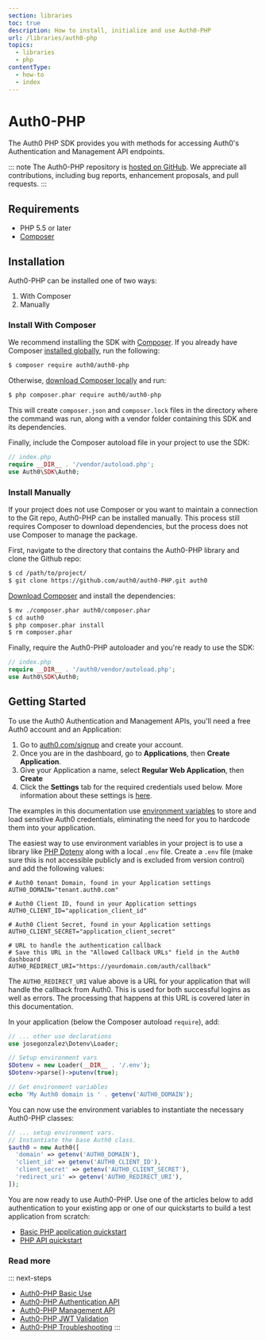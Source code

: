 ```yaml
---
section: libraries
toc: true
description: How to install, initialize and use Auth0-PHP
url: /libraries/auth0-php
topics:
  - libraries
  - php
contentType:
  - how-to
  - index
---
```

# Auth0-PHP

The Auth0 PHP SDK provides you with methods for accessing Auth0's Authentication and Management API endpoints.

::: note
The Auth0-PHP repository is [hosted on GitHub](https://github.com/auth0/auth0-PHP). We appreciate all contributions, including bug reports, enhancement proposals, and pull requests.
:::

## Requirements

- PHP 5.5 or later
- [Composer](https://getcomposer.org/doc/00-intro.md)

## Installation

Auth0-PHP can be installed one of two ways:

1. With Composer
2. Manually

### Install With Composer

We recommend installing the SDK with [Composer](https://getcomposer.org/). If you already have Composer [installed globally](https://getcomposer.org/doc/00-intro.md#globally), run the following:

```bash
$ composer require auth0/auth0-php
```

Otherwise, [download Composer locally](https://getcomposer.org/doc/00-intro.md#locally) and run:

```bash
$ php composer.phar require auth0/auth0-php
```

This will create `composer.json` and `composer.lock` files in the directory where the command was run, along with a vendor folder containing this SDK and its dependencies.

Finally, include the Composer autoload file in your project to use the SDK:

```php
// index.php
require __DIR__ . '/vendor/autoload.php';
use Auth0\SDK\Auth0;
```

### Install Manually

If your project does not use Composer or you want to maintain a connection to the Git repo, Auth0-PHP can be installed manually. This process still requires Composer to download dependencies, but the process does not use Composer to manage the package.

First, navigate to the directory that contains the Auth0-PHP library and clone the Github repo:

```bash
$ cd /path/to/project/
$ git clone https://github.com/auth0/auth0-PHP.git auth0
```

[Download Composer](https://getcomposer.org/download/) and install the dependencies:

```bash
$ mv ./composer.phar auth0/composer.phar
$ cd auth0
$ php composer.phar install
$ rm composer.phar
```

Finally, require the Auth0-PHP autoloader and you're ready to use the SDK:

```php
// index.php
require __DIR__ . '/auth0/vendor/autoload.php';
use Auth0\SDK\Auth0;
```

## Getting Started

To use the Auth0 Authentication and Management APIs, you'll need a free Auth0 account and an Application:

1. Go to [auth0.com/signup](https://auth0.com/signup) and create your account.
2. Once you are in the dashboard, go to **Applications**, then **Create Application**.
3. Give your Application a name, select **Regular Web Application**, then **Create**
4. Click the **Settings** tab for the required credentials used below. More information about these settings is [here](/reference/dashboard/settings-application).

The examples in this documentation use [environment variables](https://secure.php.net/manual/en/reserved.variables.environment.php) to store and load sensitive Auth0 credentials, eliminating the need for you to hardcode them into your application.

The easiest way to use environment variables in your project is to use a library like [PHP Dotenv](https://github.com/josegonzalez/php-dotenv) along with a local `.env` file. Create a `.env` file (make sure this is not accessible publicly and is excluded from version control) and add the following values:

```
# Auth0 tenant Domain, found in your Application settings
AUTH0_DOMAIN="tenant.auth0.com"

# Auth0 Client ID, found in your Application settings
AUTH0_CLIENT_ID="application_client_id"

# Auth0 Client Secret, found in your Application settings
AUTH0_CLIENT_SECRET="application_client_secret"

# URL to handle the authentication callback
# Save this URL in the "Allowed Callback URLs" field in the Auth0 dashboard
AUTH0_REDIRECT_URI="https://yourdomain.com/auth/callback"
```

The `AUTH0_REDIRECT_URI` value above is a URL for your application that will handle the callback from Auth0. This is used for both successful logins as well as errors. The processing that happens at this URL is covered later in this documentation.

In your application (below the Composer autoload `require`), add:

```php
// ... other use declarations
use josegonzalez\Dotenv\Loader;

// Setup environment vars
$Dotenv = new Loader(__DIR__ . '/.env');
$Dotenv->parse()->putenv(true);

// Get environment variables
echo 'My Auth0 domain is ' . getenv('AUTH0_DOMAIN');
```

You can now use the environment variables to instantiate the necessary Auth0-PHP classes:

```php
// ... setup environment vars.
// Instantiate the base Auth0 class.
$auth0 = new Auth0([
  'domain' => getenv('AUTH0_DOMAIN'),
  'client_id' => getenv('AUTH0_CLIENT_ID'),
  'client_secret' => getenv('AUTH0_CLIENT_SECRET'),
  'redirect_uri' => getenv('AUTH0_REDIRECT_URI'),
]);
```

You are now ready to use Auth0-PHP. Use one of the articles below to add authentication to your existing app or one of our quickstarts to build a test application from scratch:

* [Basic PHP application quickstart](https://auth0.com/docs/quickstart/webapp/php/)
* [PHP API quickstart](https://auth0.com/docs/quickstart/backend/php/)

### Read more

::: next-steps
* [Auth0-PHP Basic Use](/libraries/auth0-php/basic-use)
* [Auth0-PHP Authentication API](/libraries/auth0-php/authentication-api)
* [Auth0-PHP Management API](/libraries/auth0-php/management-api)
* [Auth0-PHP JWT Validation](/libraries/auth0-php/jwt-validation)
* [Auth0-PHP Troubleshooting](/libraries/auth0-php/troubleshooting)
:::

